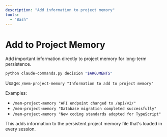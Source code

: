 ```yaml
---
description: "Add information to project memory"
tools:
  - "Bash"
---
```


# Add to Project Memory

Add important information directly to project memory for long-term persistence.

```bash
python claude-commands.py decision "$ARGUMENTS"
```

Usage: `/mem-project-memory "Information to add to project memory"`

Examples:
- `/mem-project-memory "API endpoint changed to /api/v2/"`
- `/mem-project-memory "Database migration completed successfully"`
- `/mem-project-memory "New coding standards adopted for TypeScript"`

This adds information to the persistent project memory file that's loaded in every session.